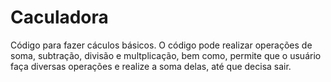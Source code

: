 # Caculadora
Código para fazer cáculos básicos.
O código pode realizar operações de soma, subtração, divisão e multplicação, bem como, permite que o usuário faça diversas operações e realize a soma delas, até que decisa sair.
